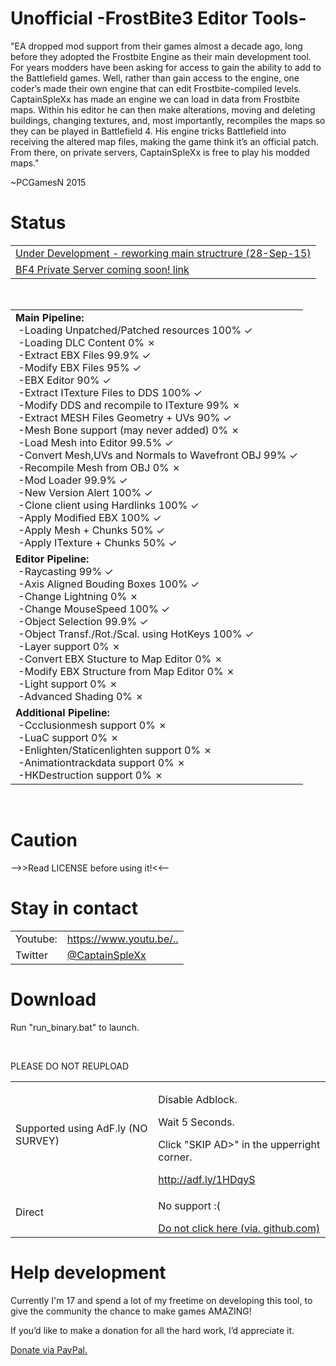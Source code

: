 <h1>Unofficial -FrostBite3 Editor Tools-</h1>
<p>"EA dropped mod support from their games almost a decade ago,
long before they adopted the Frostbite Engine as their main development
tool.
For years modders have been asking for access to gain the ability to
add to the Battlefield games.
Well, rather than gain access to the engine, one coder&rsquo;s made
their own engine that can edit Frostbite-compiled levels.
CaptainSpleXx has made an engine we can load in data from Frostbite
maps.
Within his editor he can then make alterations, moving and deleting
buildings,
changing textures, and, most importantly, recompiles the maps so they
can be played in Battlefield 4.
His engine tricks Battlefield into receiving the altered map files,
making the game think it&rsquo;s an official patch. From there, on
private servers,
CaptainSpleXx is free to play his modded maps."</p>
<p> ~PCGamesN 2015</p>
<h1>Status</h1>
<p style="text-decoration: underline;">
<table>
  <tbody>
    <tr>
      <td>Under Development - reworking main structrure (28-Sep-15)</td>
    </tr>
	<tr>
		<td>BF4 Private Server coming soon! <a href="http://zlogames.ru/index.php?/topic/4163/&do=findComment&comment=43187">link</a></td>
	</tr>
  </tbody>
</table>
</p>
<br>
<table>
  <tbody>
    <tr>
      <td><span style="font-weight: bold;">Main
Pipeline:</span><br>
&nbsp;-Loading Unpatched/Patched resources 100% ✓<br>
&nbsp;-Loading DLC Content 0% ✗<br>
&nbsp;-Extract EBX Files 99.9% ✓<br>
&nbsp;-Modify EBX Files 95% ✓<br>
&nbsp;-EBX Editor 90% ✓<br>
&nbsp;-Extract ITexture Files to DDS 100% ✓<br>
&nbsp;-Modify DDS and recompile to ITexture 99% ✗<br>
&nbsp;-Extract MESH Files Geometry + UVs 90% ✓<br>
&nbsp;-Mesh Bone support (may never added) 0% ✗<br>
&nbsp;-Load Mesh into Editor 99.5% ✓<br>
&nbsp;-Convert Mesh,UVs and Normals to Wavefront OBJ 99% ✓<br>
&nbsp;-Recompile Mesh from OBJ 0% ✗<br>
&nbsp;-Mod Loader 99.9% ✓<br>
&nbsp;-New Version Alert 100% ✓<br>
&nbsp;-Clone client using Hardlinks 100% ✓<br>
&nbsp;-Apply Modified EBX 100% ✓<br>
&nbsp;-Apply Mesh + Chunks 50% ✓<br>
&nbsp;-Apply ITexture + Chunks 50% ✓</td>
    </tr>
    <tr>
      <td><span style="font-weight: bold;">Editor
Pipeline:</span><br>
&nbsp;-Raycasting 99% ✓<br>
&nbsp;-Axis Aligned Bouding Boxes 100% ✓<br>
&nbsp;-Change Lightning 0% ✗<br>
&nbsp;-Change MouseSpeed 100% ✓<br>
&nbsp;-Object Selection 99.9% ✓<br>
&nbsp;-Object Transf./Rot./Scal. using HotKeys 100% ✓<br>
&nbsp;-Layer support 0% ✗<br>
&nbsp;-Convert EBX Stucture to Map Editor 0% ✗<br>
&nbsp;-Modify EBX Structure from Map Editor 0% ✗<br>
&nbsp;-Light support 0% ✗<br>
&nbsp;-Advanced Shading 0% ✗</td>
    </tr>
    <tr>
      <td><span style="font-weight: bold;">Additional
Pipeline:</span><br>
&nbsp;-Ccclusionmesh support 0% ✗<br>
&nbsp;-LuaC support 0% ✗<br>
&nbsp;-Enlighten/Staticenlighten support 0% ✗<br>
&nbsp;-Animationtrackdata support 0% ✗<br>
&nbsp;-HKDestruction support 0% ✗</td>
    </tr>
  </tbody>
</table>
<br>
<h1>Caution</h1>
<p>--&gt;&gt;Read
LICENSE before using it!&lt;&lt;--</p>
<h1>Stay in contact</h1>
<table>
  <tbody>
    <tr>
      <td>Youtube:</td>
      <td><a href="https://www.youtube.com/channel/UCNSVft8rtEmWSYZ_OeyPyBg">https://www.youtu.be/..</a></td>
    </tr>
    <tr>
      <td>Twitter</td>
      <td><a href="https://twitter.com/CaptainSpleXx">@CaptainSpleXx</a></td>
    </tr>
  </tbody>
</table>
<h1>Download</h1>
<p>Run "run_binary.bat" to launch.</p>
<br>
<p>PLEASE DO NOT REUPLOAD</p>
<table>
  <tbody>
    <tr>
      <td>Supported using AdF.ly (NO SURVEY)</td>
      <td>
      <p>Disable Adblock.</p>
      <p>Wait 5 Seconds.</p>
      <p> Click "SKIP AD&gt;" in the upperright corner. </p>
      <a href="http://adf.ly/1HDqyS">http://adf.ly/1HDqyS</a>
      </td>
    </tr>
    <tr>
      <td>Direct</td>
      <td>
      <p>No support :(</p>
      <a href="https://github.com/CaptainSpleXx/FrostBite3Editor/archive/master.zip">Do not click here (via. github.com)</a></td>
    </tr>
  </tbody>
</table>
<h1>Help development</h1>
<p>Currently I'm 17 and spend a lot of my freetime on developing
	this tool, to give the community the chance to make games AMAZING!</p>
<p>If you&rsquo;d like to make a donation for all the hard work, I&rsquo;d appreciate it.</p>
<a href="https://www.paypal.com/cgi-bin/webscr?cmd=_s-xclick&amp;hosted_button_id=BJXCGQRKK8PXL">Donate via PayPal.</a>
